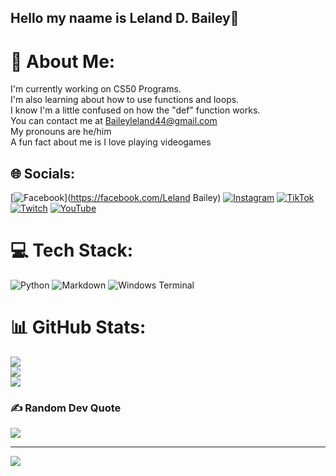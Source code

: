 ## Hello my naame is Leland D. Bailey👋
# 💫 About Me:
I'm currently working on CS50 Programs.<br>I'm also learning about how to use functions and loops.  <br>I know I'm a little confused on how the "def" function works.<br>You can contact me at Baileyleland44@gmail.com <br>My pronouns are he/him <br>A fun fact about me is I love playing videogames


## 🌐 Socials:
[![Facebook](https://img.shields.io/badge/Facebook-%231877F2.svg?logo=Facebook&logoColor=white)](https://facebook.com/Leland Bailey) [![Instagram](https://img.shields.io/badge/Instagram-%23E4405F.svg?logo=Instagram&logoColor=white)](https://instagram.com/bmo44yoshi) [![TikTok](https://img.shields.io/badge/TikTok-%23000000.svg?logo=TikTok&logoColor=white)](https://tiktok.com/@Lelandbailey39) [![Twitch](https://img.shields.io/badge/Twitch-%239146FF.svg?logo=Twitch&logoColor=white)](https://twitch.tv/yo_bmo) [![YouTube](https://img.shields.io/badge/YouTube-%23FF0000.svg?logo=YouTube&logoColor=white)](https://youtube.com/@Kingloafboy@gmail.com) 

# 💻 Tech Stack:
![Python](https://img.shields.io/badge/python-3670A0?style=for-the-badge&logo=python&logoColor=ffdd54) ![Markdown](https://img.shields.io/badge/markdown-%23000000.svg?style=for-the-badge&logo=markdown&logoColor=white) ![Windows Terminal](https://img.shields.io/badge/Windows%20Terminal-%234D4D4D.svg?style=for-the-badge&logo=windows-terminal&logoColor=white)
# 📊 GitHub Stats:
![](https://github-readme-stats.vercel.app/api?username=BMO456&theme=aura&hide_border=false&include_all_commits=false&count_private=true)<br/>
![](https://github-readme-streak-stats.herokuapp.com/?user=BMO456&theme=aura&hide_border=false)<br/>
![](https://github-readme-stats.vercel.app/api/top-langs/?username=BMO456&theme=aura&hide_border=false&include_all_commits=false&count_private=true&layout=compact)

### ✍️ Random Dev Quote
![](https://quotes-github-readme.vercel.app/api?type=horizontal&theme=radical)

---
[![](https://visitcount.itsvg.in/api?id=BMO456&icon=0&color=0)](https://visitcount.itsvg.in)

<!-- Proudly created with GPRM ( https://gprm.itsvg.in ) -->
 

